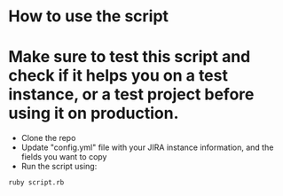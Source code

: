 # How to use the script #
# Make sure to test this script and check if it helps you on a test instance, or a test project before using it on production. #

* Clone the repo
* Update "config.yml" file with your JIRA instance information, and the fields you want to copy
* Run the script using: 
```
ruby script.rb
```

